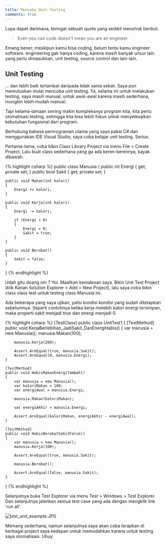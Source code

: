 ```yaml
---
title: Mencoba Unit Testing
comments: true
---
```


Lupa dapet darimana, teringat sebuah quote yang sedikit menohok berikut.

> Even you can code doesn't mean you are an engineer.

Emang bener, meskipun kamu bisa coding, belum tentu kamu engineer software. engineering gak hanya coding, karena masih banyak unsur lain yang perlu dimasukkan, unit testing, source control dan lain-lain.

## Unit Testing

... dan lebih baik terlambat daripada tidak sama sekali. Saya pun memutuskan mulai mencoba unit testing. Ya, selama ini untuk melakukan testing, saya masih manual, untuk awal-awal karena masih sederhana, mungkin lebih mudah manual. 

Tapi kelama-lamaan seiring makin kompleksnya program kita, kita perlu otomatisasi testing, sehingga kita bisa lebih fokus untuk menyelesaikan kebutuhan fungsional dari program.

Berhubung bahasa pemrograman utama yang saya pakai C# dan menggunakan IDE Visual Studio, saya coba belajar unit testing. Serius.

Pertama-tama, coba bikin Class Library Project via menu File > Create Project. Lalu buat class sederhana yang ga ada keren-kerennya, kayak dibawah. 

{% highlight csharp %}
public class Manusia
{
    public int Energi { get; private set; }
    public bool Sakit { get; private set; }

    public void Makan(int kalori)
    {
        Energi += kalori;
    }

    public void Kerja(int kalori)
    {
        Energi -= kalori;

        if (Energi < 0)
        {
            Energi = 0;
            Sakit = true;
        }
    }

    public void Berobat()
    {
        Sakit = false;
    }
}
{% endhighlight %}

Udah gitu doang om ? Yoi. Maafkan kemalesan saya. Bikin Unit Test Project (klik Kanan Solution Explorer > Add > New Project), lalu saya coba bikin class class test untuk testing class Manusia ini. 

Ada beberapa yang saya ujikan, yaitu kondisi kondisi yang sudah ditetapkan sebelumnya. Seperti contohnya ketika kerja melebih kalori energi tersimpan, maka properti sakit menjadi true dan energi menjadi 0.

{% highlight csharp %}
[TestClass]
public class UnitTest1
{
    [TestMethod]
    public void KerjaBerlebihan_JadiSakit_DanEnergiHabis()
    {
        var manusia = new Manusia();
        manusia.Makan(100);

        manusia.Kerja(200);

        Assert.AreEqual(true, manusia.Sakit);
        Assert.AreEqual(0, manusia.Energi);
    }

    [TestMethod]
    public void HabisMakanEnergiTambah()
    {
        var manusia = new Manusia();
        var kaloriMakan = 100;
        var energiAwal = manusia.Energi;

        manusia.Makan(kaloriMakan);

        var energiAkhir = manusia.Energi;

        Assert.AreEqual(kaloriMakan, energiAkhir - energiAwal);
    }

    [TestMethod]
    public void HabisBerobatSakitFalse()
    {
        var manusia = new Manusia();
        manusia.Kerja(100);

        Assert.AreEqual(true, manusia.Sakit);

        manusia.Berobat();

        Assert.AreEqual(false, manusia.Sakit);
    } 
}
{% endhighlight %}

Selanjutnya buka Test Explorer via menu Test > Windows > Test Explorer. Dan selanjutnya jalankan semua test case yang ada dengan mengklik link 'run all'.  

![test_unit_example.JPG]({{site.baseurl}}/assets/images/test_unit_example.JPG)

Memang sederhana, namun selanjutnya saya akan coba terapkan di berbagai project saya kedepan untuk memudahkan karena untuk testing saya otomatisasi. Uhuy.
